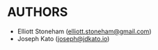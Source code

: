 # AUTHORS

* Elliott Stoneham \([elliott.stoneham@gmail.com](mailto:elliott.stoneham@gmail.com)\)
* Joseph Kato \([joseph@jdkato.io](mailto:joseph@jdkato.io)\)

